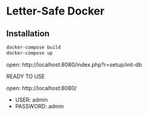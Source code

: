 # Letter-Safe Docker

## Installation

```cmd
docker-compose build
docker-compose up
```

open: http://localhost:8080/index.php?r=setup/init-db

READY TO USE

open: http://localhost:8080/

- USER: admin
- PASSWORD: admin
